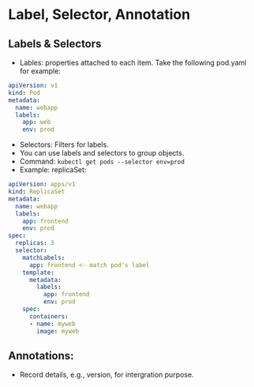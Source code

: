 # Label, Selector, Annotation

## Labels & Selectors
- Lables: properties attached to each item. Take the following pod.yaml for example:
```yaml
apiVersion: v1
kind: Pod
metadata:
  name: webapp
  labels:
    app: web
    env: prod
```
- Selectors: Filters for labels.
- You can use labels and selectors to group objects.
- Command: `kubectl get pods --selector env=prod`
- Example: replicaSet:
```yaml
apiVersion: apps/v1
kind: ReplicaSet
metadata:
  name: webapp
  labels:
    app: frontend
    env: prod
spec:
  replicas: 3
  selector:
    matchLabels:
      app: frontend <- match pod's label
    template:
      metadata:
        labels:
          app: frontend
          env: prod
    spec:
      containers:
      - name: myweb
        image: myweb
```

## Annotations:
- Record details, e.g., version, for intergration purpose.
